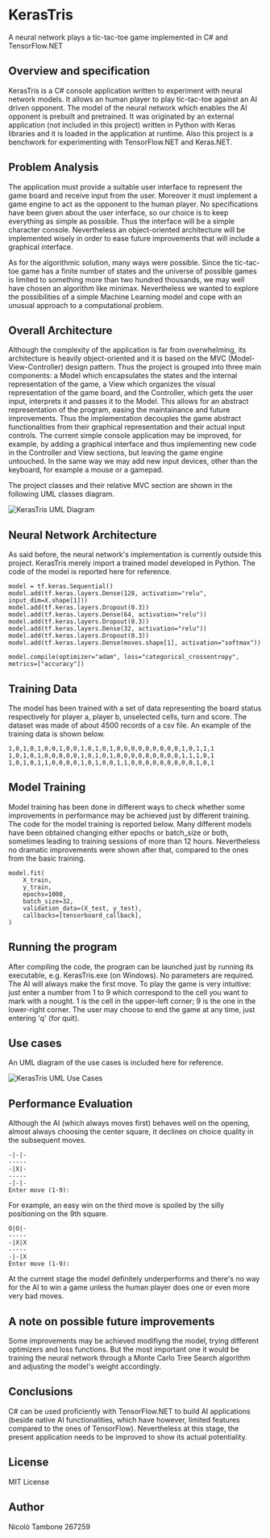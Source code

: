 # KerasTris
A neural network plays a tic-tac-toe game implemented in C# and TensorFlow.NET

## Overview and specification
KerasTris is a C# console application written to experiment with neural network models. It allows an human player to play tic-tac-toe against an AI driven opponent. The model of the neural network which enables the AI opponent is prebuilt and pretrained. It was originated by an external application (not included in this project) written in Python with Keras libraries and it is loaded in the application at runtime. Also this project is a benchwork for experimenting with TensorFlow.NET and Keras.NET.

## Problem Analysis
The application must provide a suitable user interface to represent the game board and receive input from the user. Moreover it must implement a game engine to act as the opponent to the human player. No specifications have been given about the user interface, so our choice is to keep everything as simple as possible. Thus the interface will be a simple character console. Nevertheless an object-oriented architecture will be implemented wisely in order to ease future improvements that will include a graphical interface. 

As for the algorithmic solution, many ways were possible. Since the tic-tac-toe game has a finite number of states and the universe of possible games is limited to something more than two hundred thousands, we may well have chosen an algorithm like minimax. Nevertheless we wanted to explore the possibilities of a simple Machine Learning model and cope with an unusual approach to a computational problem. 

## Overall Architecture
Although the complexity of the application is far from overwhelming, its architecture is heavily object-oriented and it is based on the MVC (Model-View-Controller) design pattern. Thus the project is grouped into three main components: a Model which encapsulates the states and the internal representation of the game, a View which organizes the visual representation of the game board, and the Controller, which gets the user input, interprets it and passes it to the Model. This allows for an abstract representation of the program, easing the maintainance and future improvements. Thus the implementation decouples the game abstract functionalities from their graphical representation and their actual input controls. The current simple console application may be improved, for example, by adding a graphical interface and thus implementing new code in the Controller and View sections, but leaving the game engine untouched. In the same way we may add new input devices, other than the keyboard, for example a mouse or a gamepad.

The project classes and their relative MVC section are shown in the following UML classes diagram.

![KerasTris UML Diagram](/KerasTrisUMLDiagram.png)


## Neural Network Architecture
As said before, the neural network's implementation is currently outside this project. KerasTris merely import a trained model developed in Python. The code of the model is reported here for reference.
```
model = tf.keras.Sequential()
model.add(tf.keras.layers.Dense(128, activation="relu", input_dim=X.shape[1]))
model.add(tf.keras.layers.Dropout(0.3))
model.add(tf.keras.layers.Dense(64, activation="relu"))
model.add(tf.keras.layers.Dropout(0.3))
model.add(tf.keras.layers.Dense(32, activation="relu"))
model.add(tf.keras.layers.Dropout(0.3))
model.add(tf.keras.layers.Dense(moves.shape[1], activation="softmax"))

model.compile(optimizer="adam", loss="categorical_crossentropy", metrics=["accuracy"])
```
## Training Data
The model has been trained with a set of data representing the board status respectively for player a, player b, unselected cells, turn and score. The dataset was made of about 4500 records of a csv file. An example of the training data is shown below.
```
1,0,1,0,1,0,0,1,0,0,1,0,1,0,1,0,0,0,0,0,0,0,0,0,1,0,1,1,1
1,0,1,0,1,0,0,0,0,0,1,0,1,0,1,0,0,0,0,0,0,0,0,0,1,1,1,0,1
1,0,1,0,1,1,0,0,0,0,1,0,1,0,0,1,1,0,0,0,0,0,0,0,0,0,1,0,1
```
## Model Training
Model training has been done in different ways to check whether some improvements in performance may be achieved just by different training. The code for the model training is reported below. Many different models have been obtained changing either epochs or batch_size or both, sometimes leading to training sessions of more than 12 hours. Nevertheless no dramatic improvements were shown after that, compared to the ones from the basic training. 
```
model.fit(
    X_train,
    y_train,
    epochs=1000,
    batch_size=32,
    validation_data=(X_test, y_test),
    callbacks=[tensorboard_callback],
)
```
## Running the program
After compiling the code, the program can be launched just by running its executable, e.g.  KerasTris.exe  (on Windows). No parameters are required. The AI will always make the first move. To play the game is very intuitive: just enter a number from 1 to 9 which correspond to the cell you want to mark with a nought. 1 is the cell in the upper-left corner; 9 is the one in the lower-right corner. The user may choose to end the game at any time, just entering 'q' (for quit).

## Use cases

An UML diagram of the use cases is included here for reference.

![KerasTris UML Use Cases](/KerasTrisUMLUseCase.png)

## Performance Evaluation
Although the AI (which always moves first) behaves well on the opening, almost always choosing the center square, it declines on choice quality in the subsequent moves.
```
-|-|-
-----
-|X|-
-----
-|-|-
Enter move (1-9):
```
For example, an easy win on the third move is spoiled by the silly positioning on the 9th square.
```
O|O|-
-----
-|X|X
-----
-|-|X
Enter move (1-9):
```
At the current stage the model definitely underperforms and there's no way for the AI to win a game unless the human player does one or even more very bad moves.

## A note on possible future improvements
Some improvements may be achieved modifiyng the model, trying different optimizers and loss functions. But the most important one it would be training the neural network through a Monte Carlo Tree Search algorithm and adjusting the model's weight accordingly.

## Conclusions
C# can be used proficiently with TensorFlow.NET to build AI applications (beside native AI functionalities, which have however, limited features compared to the ones of TensorFlow). Nevertheless at this stage, the present application needs to be improved to show its actual potentiality.

## License
MIT License

## Author 
Nicolò Tambone 267259

